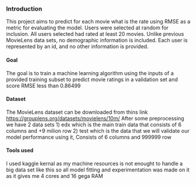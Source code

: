 
### Introduction
This project aims to predict for each movie what is the rate using RMSE as a metric for evaluating the model.
Users were selected at random for inclusion. All users selected had rated at least 20 movies. Unlike previous MovieLens data sets, no demographic information is included. Each user is represented by an id, and no other information is provided.

#### Goal
The goal is to train a machine learning algorithm using the inputs of a provided training subset to predict movie ratings in a validation set and score RMSE less than 0.86499

#### Dataset
The MovieLens dataset can be downloaded from thins link https://grouplens.org/datasets/movielens/10m/ After some preprocessing we have 2 data sets 1) edx which is the main train data that consists of 6 columns and +9 milion row 2) test which is the data that we will validate our model performance using it, Consists of 6 columns and 999999 row

#### Tools used
I used kaggle kernal as my machine resources is not enought to handle a big data set like this so all model fitting and experimentation was made on it as it gives me 4 cores and 16 gega RAM
